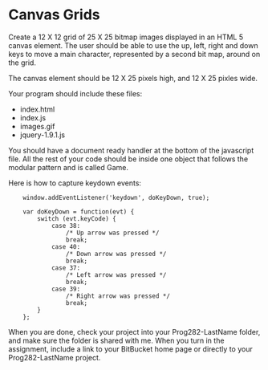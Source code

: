 Canvas Grids
============

Create a 12 X 12 grid of 25 X 25 bitmap images displayed
in an HTML 5 canvas element. The user should be
able to use the up, left, right and down keys to
move a main character, represented by a second
bit map, around on the grid.

The canvas element should be 12 X 25 pixels
high, and 12 X 25 pixles wide.

Your program should include these files: 

* index.html
* index.js
* images.gif
* jquery-1.9.1.js

You should have a document ready handler at
the bottom of the javascript file. All the
rest of your code should be inside one 
object that follows the modular pattern
and is called Game.

Here is how to capture keydown events:

~~~~
	window.addEventListener('keydown', doKeyDown, true);
		
	var doKeyDown = function(evt) {
		switch (evt.keyCode) {
			case 38:
				/* Up arrow was pressed */
				break;
			case 40:
				/* Down arrow was pressed */
				break;
			case 37:
				/* Left arrow was pressed */
				break;
			case 39:
				/* Right arrow was pressed */
				break;
		}
	};
~~~~
	
When you are done, check your project into
your Prog282-LastName folder, and make
sure the folder is shared with me. When
you turn in the assignment, include a 
link to your BitBucket home page or
directly to your Prog282-LastName project.